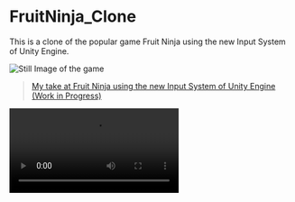 # FruitNinja_Clone

This is a clone of the popular game Fruit Ninja using the new Input System of Unity Engine.

![Still Image of the game](https://i.imgur.com/MJstSjW.png)

<blockquote class="imgur-embed-pub" lang="en" data-id="a/Z3xR1xl"  ><a href="//imgur.com/a/Z3xR1xl">My take at Fruit Ninja using the new Input System of Unity Engine (Work in Progress)</a></blockquote><script async src="//s.imgur.com/min/embed.js" charset="utf-8"></script>

![Demo Video](https://i.imgur.com/5Gujyc9.mp4)